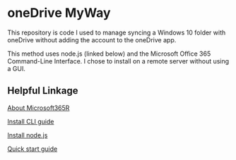 # oneDrive MyWay

This repository is code I used to manage syncing a Windows 10 folder with oneDrive without adding the account to the oneDrive app.

This method uses node.js (linked below) and the Microsoft Office 365 Command-Line Interface.  I chose to install on a remote server without using a GUI.

## Helpful Linkage

[About Microsoft365R](https://blog.revolutionanalytics.com/2021/02/microsoft365r.html)

[Install CLI guide](https://pnp.github.io/cli-microsoft365/user-guide/installing-cli/)

[Install node.js](https://nodejs.org/en/)

[Quick start guide](https://devblogs.microsoft.com/microsoft365dev/getting-started-office365-cli-powershell/)

